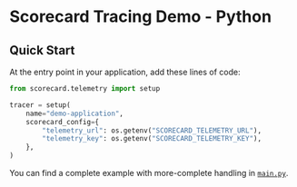 # Scorecard Tracing Demo - Python

## Quick Start

At the entry point in your application, add these lines of code:

```python
from scorecard.telemetry import setup

tracer = setup(
    name="demo-application",
    scorecard_config={
        "telemetry_url": os.getenv("SCORECARD_TELEMETRY_URL"),
        "telemetry_key": os.getenv("SCORECARD_TELEMETRY_KEY"),
    },
)
```

You can find a complete example with more-complete handling in [`main.py`](main.py).
